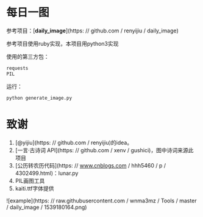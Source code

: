 # 每日一图

参考项目：[**daily_image**](https: // github.com / renyijiu / daily_image)

参考项目使用ruby实现，本项目用python3实现

使用的第三方包：

```python
requests
PIL
```

运行：
```python
python generate_image.py
```

# 致谢

1. [@yijiu](https: // github.com / renyijiu)的idea。
2. [一言·古诗词 API](https: // github.com / xenv / gushici)，图中诗词来源此项目
3. [公历转农历代码](https: // www.cnblogs.com / hhh5460 / p / 4302499.html)：lunar.py
4. PIL画图工具
5. kaiti.ttf字体提供

![example](https: // raw.githubusercontent.com / wnma3mz / Tools / master / daily_image / 1539180164.png)

